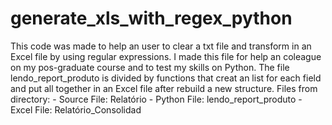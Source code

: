 # generate_xls_with_regex_python
This code was made to help an user to clear a txt file and transform in an 
Excel file by using regular expressions.
I made this file for help an coleague on my pos-graduate course and to test my 
skills on Python.
The file lendo_report_produto is divided by functions that creat an list for
each field and put all together in an Excel file after rebuild a new structure.
Files from directory:
	- Source File: Relatório
	- Python File: lendo_report_produto
	- Excel File: Relatório_Consolidad
